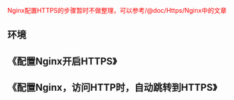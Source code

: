 <span style="color:red">Nginx配置HTTPS的步骤暂时不做整理，可以参考/@doc/Https/Nginx中的文章</span>

## 环境 

## 《配置Nginx开启HTTPS》

## 《配置Nginx，访问HTTP时，自动跳转到HTTPS》